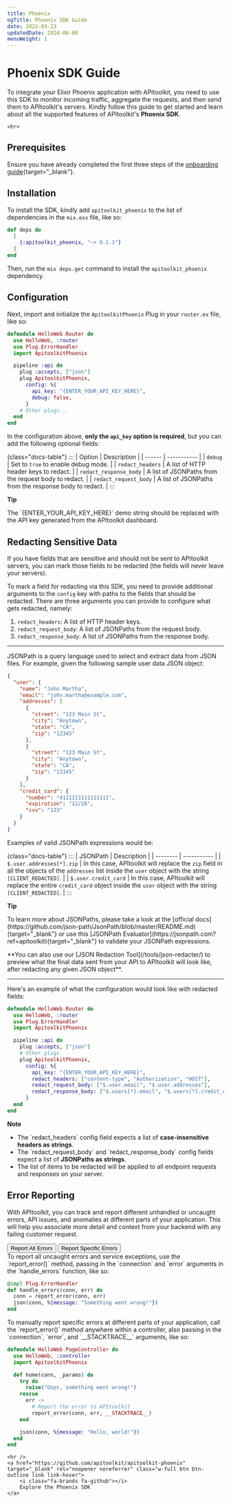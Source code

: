 ```yaml
---
title: Phoenix
ogTitle: Phoenix SDK Guide
date: 2022-03-23
updatedDate: 2024-06-08
menuWeight: 1
---
```


# Phoenix SDK Guide

To integrate your Elixir Phoenix application with APItoolkit, you need to use this SDK to monitor incoming traffic, aggregate the requests, and then send them to APItoolkit's servers. Kindly follow this guide to get started and learn about all the supported features of APItoolkit's **Phoenix SDK**.

```=html
<hr>
```

## Prerequisites

Ensure you have already completed the first three steps of the [onboarding guide](/docs/onboarding/){target="_blank"}.

## Installation

To install the SDK, kindly add `apitoolkit_phoenix` to the list of dependencies in the `mix.exs` file, like so:

```elixir
def deps do
  [
    {:apitoolkit_phoenix, "~> 0.1.1"}
  ]
end
```

Then, run the `mix deps.get` command to install the `apitoolkit_phoenix` dependency.

## Configuration

Next, import and initialize the `ApitoolkitPhoenix` Plug in your `router.ex` file, like so:

```elixir
defmodule HelloWeb.Router do
  use HelloWeb, :router
  use Plug.ErrorHandler
  import ApitoolkitPhoenix

  pipeline :api do
    plug :accepts, ["json"]
    plug ApitoolkitPhoenix,
      config: %{
        api_key: "{ENTER_YOUR_API_KEY_HERE}",
        debug: false,
      }
    # Other plugs...
  end
end
```

In the configuration above, **only the `api_key` option is required**, but you can add the following optional fields:

{class="docs-table"}
:::
| Option | Description |
| ------ | ----------- |
| `debug` | Set to `true` to enable debug mode. |
| `redact_headers` | A list of HTTP header keys to redact. |
| `redact_response_body` | A list of JSONPaths from the request body to redact. |
| `redact_request_body` | A list of JSONPaths from the response body to redact. |
:::

<div class="callout">
  <p><i class="fa-regular fa-lightbulb"></i> <b>Tip</b></p>
  <p>The `{ENTER_YOUR_API_KEY_HERE}` demo string should be replaced with the API key generated from the APItoolkit dashboard.</p>
</div>

## Redacting Sensitive Data

If you have fields that are sensitive and should not be sent to APItoolkit servers, you can mark those fields to be redacted  (the fields will never leave your servers).

To mark a field for redacting via this SDK, you need to provide additional arguments to the `config` key with paths to the fields that should be redacted. There are three arguments you can provide to configure what gets redacted, namely:

1. `redact_headers`:  A list of HTTP header keys.
2. `redact_request_body`: A list of JSONPaths from the request body.
3. `redact_response_body`: A list of JSONPaths from the response body.

<hr />
JSONPath is a query language used to select and extract data from JSON files. For example, given the following sample user data JSON object:

```json
{
  "user": {
    "name": "John Martha",
    "email": "john.martha@example.com",
    "addresses": [
      {
        "street": "123 Main St",
        "city": "Anytown",
        "state": "CA",
        "zip": "12345"
      },
      {
        "street": "123 Main St",
        "city": "Anytown",
        "state": "CA",
        "zip": "12345"
      }
    ],
    "credit_card": {
      "number": "4111111111111111",
      "expiration": "12/28",
      "cvv": "123"
    }
  }
}
```

Examples of valid JSONPath expressions would be:

{class="docs-table"}
:::
| JSONPath | Description |
| -------- | ----------- |
| `$.user.addresses[*].zip` | In this case, APItoolkit will replace the `zip` field in all the objects of the `addresses` list inside the `user` object with the string `[CLIENT_REDACTED]`. |
| `$.user.credit_card` | In this case, APItoolkit will replace the entire `credit_card` object inside the `user` object with the string `[CLIENT_REDACTED]`. |
:::

<div class="callout">
  <p><i class="fa-regular fa-lightbulb"></i> <b>Tip</b></p>
  <p>To learn more about JSONPaths, please take a look at the [official docs](https://github.com/json-path/JsonPath/blob/master/README.md){target="_blank"} or use this [JSONPath Evaluator](https://jsonpath.com?ref=apitoolkit){target="_blank"} to validate your JSONPath expressions. </p>
  <p>**You can also use our [JSON Redaction Tool](/tools/json-redacter/) <i class="fa-regular fa-screwdriver-wrench"></i> to preview what the final data sent from your API to APItoolkit will look like, after redacting any given JSON object**.</p>
</div>
<hr />

Here's an example of what the configuration would look like with redacted fields:

```elixir
defmodule HelloWeb.Router do
  use HelloWeb, :router
  use Plug.ErrorHandler
  import ApitoolkitPhoenix

  pipeline :api do
    plug :accepts, ["json"]
    # Other plugs
    plug ApitoolkitPhoenix,
      config: %{
        api_key: "{ENTER_YOUR_API_KEY_HERE}",
        redact_headers: ["content-type", "Authorization", "HOST"],
        redact_request_body: ["$.user.email", "$.user.addresses"],
        redact_response_body: ["$.users[*].email", "$.users[*].credit_card"]
      }
  end
end
```

<div class="callout">
  <p><i class="fa-regular fa-circle-info"></i> <b>Note</b></p>
  <ul>
    <li>The `redact_headers` config field expects a list of <b>case-insensitive headers as strings</b>.</li>
    <li>The `redact_request_body` and `redact_response_body` config fields expect a list of <b>JSONPaths as strings</b>.</li>
    <li>The list of items to be redacted will be applied to all endpoint requests and responses on your server.</li>
  </ul>
</div>

## Error Reporting

With APItoolkit, you can track and report different unhandled or uncaught errors, API issues, and anomalies at different parts of your application. This will help you associate more detail and context from your backend with any failing customer request.

<section class="tab-group" data-tab-group="group1">
  <button class="tab-button" data-tab="tab1">Report All Errors</button>
  <button class="tab-button" data-tab="tab2">Report Specific Errors</button>
  <div id="tab1" class="tab-content">
To report all uncaught errors and service exceptions, use the `report_error()` method, passing in the `connection` and `error` arguments in the `handle_errors` function, like so:

```elixir
@impl Plug.ErrorHandler
def handle_errors(conn, err) do
  conn = report_error(conn, err)
  json(conn, %{message: "Something went wrong!"})
end
```

  </div>
  <div id="tab2" class="tab-content">
To manually report specific errors at different parts of your application, call the `report_error()` method anywhere within a controller, also passing in the `connection`, `error`, and `__STACKTRACE__` arguments, like so:

```elixir
defmodule HelloWeb.PageController do
  use HelloWeb, :controller
  import ApitoolkitPhoenix

  def home(conn, _params) do
    try do
      raise("Oops, something went wrong!")
    rescue
      err ->
        # Report the error to APItoolkit
        report_error(conn, err, __STACKTRACE__)
    end

    json(conn, %{message: "Hello, world!"})
  end
end
```

  </div>
</section>

```=html
<hr />
<a href="https://github.com/apitoolkit/apitoolkit-phoenix" target="_blank" rel="noopener noreferrer" class="w-full btn btn-outline link link-hover">
    <i class="fa-brands fa-github"></i>
    Explore the Phoenix SDK
</a>
```
